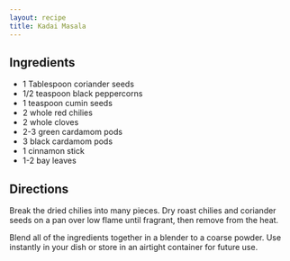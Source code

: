 ```yaml
---
layout: recipe
title: Kadai Masala
---
```


## Ingredients

* 1 Tablespoon coriander seeds
* 1/2 teaspoon black peppercorns
* 1 teaspoon cumin seeds
* 2 whole red chilies
* 2 whole cloves
* 2-3 green cardamom pods
* 3 black cardamom pods
* 1 cinnamon stick
* 1-2 bay leaves

## Directions

Break the dried chilies into many pieces. Dry roast chilies and
coriander seeds on a pan over low flame until fragrant, then remove from
the heat.

Blend all of the ingredients together in a blender to a coarse powder.
Use instantly in your dish or store in an airtight container for future
use.
